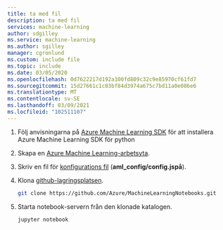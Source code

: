 ```yaml
---
title: ta med fil
description: ta med fil
services: machine-learning
author: sdgilley
ms.service: machine-learning
ms.author: sgilley
manager: cgronlund
ms.custom: include file
ms.topic: include
ms.date: 03/05/2020
ms.openlocfilehash: 0d7622217d192a100fd809c32c9e85970cf61fd7
ms.sourcegitcommit: 15d27661c1c03bf84d3974a675c7bd11a0e086e6
ms.translationtype: MT
ms.contentlocale: sv-SE
ms.lasthandoff: 03/09/2021
ms.locfileid: "102511107"
---
```

1. Följ anvisningarna på [Azure Machine Learning SDK](/python/api/overview/azure/ml/install)  för att installera Azure Machine Learning SDK för python

1. Skapa en [Azure Machine Learning-arbetsyta](../articles/machine-learning/how-to-manage-workspace.md).

1. Skriv en fil för  [konfigurations fil](../articles/machine-learning/how-to-configure-environment.md#workspace) (**aml_config/config.jspå**).

1. Klona [github-lagringsplatsen](https://aka.ms/aml-notebooks).

    ```bash
    git clone https://github.com/Azure/MachineLearningNotebooks.git
    ```

1. Starta notebook-servern från den klonade katalogen.

    ```bash
    jupyter notebook
    ```